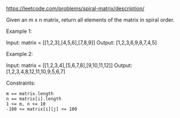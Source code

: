 https://leetcode.com/problems/spiral-matrix/description/

Given an m x n matrix, return all elements of the matrix in spiral order.


Example 1:

Input: matrix = [[1,2,3],[4,5,6],[7,8,9]]
Output: [1,2,3,6,9,8,7,4,5]

Example 2:

Input: matrix = [[1,2,3,4],[5,6,7,8],[9,10,11,12]]
Output: [1,2,3,4,8,12,11,10,9,5,6,7]


Constraints:

    m == matrix.length
    n == matrix[i].length
    1 <= m, n <= 10
    -100 <= matrix[i][j] <= 100

